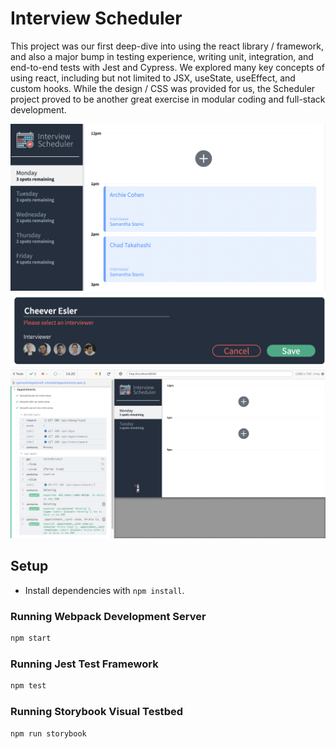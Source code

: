 # Interview Scheduler

This project was our first deep-dive into using the react library / framework, and also a major bump in testing experience, writing unit, integration, and end-to-end tests with Jest and Cypress. We explored many key concepts of using react, including but not limited to JSX, useState, useEffect, and custom hooks. While the design / CSS was provided for us, the Scheduler project proved to be another great exercise in modular coding and full-stack development.

![scheduler-main](https://raw.githubusercontent.com/Thornrose/scheduler/master/docs/scheduler-main.png)
![scheduler-form](https://raw.githubusercontent.com/Thornrose/scheduler/master/docs/scheduler-form.png)
![scheduler-cypress-testing](https://raw.githubusercontent.com/Thornrose/scheduler/master/docs/scheduler-cypress-testing.png)

## Setup

- Install dependencies with `npm install`.



### Running Webpack Development Server

```sh
npm start
```

### Running Jest Test Framework

```sh
npm test
```

### Running Storybook Visual Testbed

```sh
npm run storybook
```
